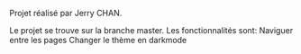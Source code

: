 Projet réalisé par Jerry CHAN.

Le projet se trouve sur la branche master. Les fonctionnalités sont:
Naviguer entre les pages
Changer le thème en darkmode
